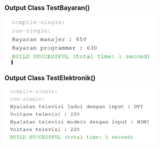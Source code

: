 ## Output Class TestBayaran()

<img src="Img/Bayaran.PNG" />

## Output Class TestElektronik()

<img src="Img/Elektronik.PNG" />
